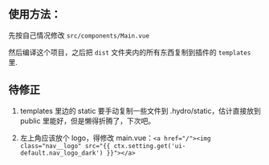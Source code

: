 ## 使用方法：

先按自己情况修改 `src/components/Main.vue`

然后编译这个项目，之后把 `dist` 文件夹内的所有东西复制到插件的 `templates` 里.



## 待修正

1. templates 里边的 static 要手动复制一些文件到 .hydro/static，估计直接放到 public 里能好，但是懒得折腾了，下次吧。

2. 左上角应该放个 logo，得修改 main.vue：`<a href="/"><img class="nav__logo" src="{{ ctx.setting.get('ui-default.nav_logo_dark') }}"></a>`